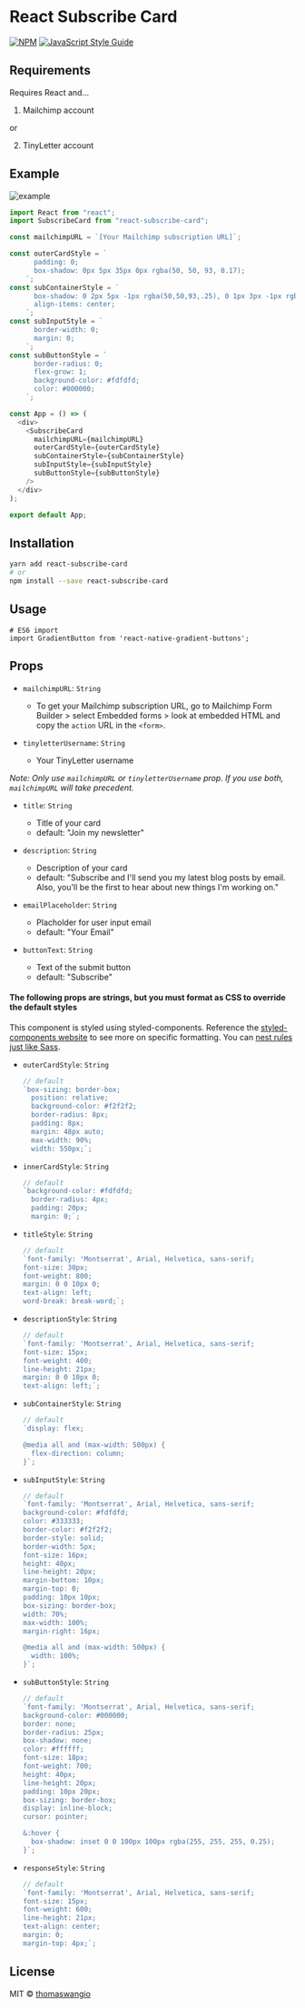 # React Subscribe Card

[![NPM](https://img.shields.io/npm/v/react-subscribe-card.svg)](https://www.npmjs.com/package/react-subscribe-card) [![JavaScript Style Guide](https://img.shields.io/badge/code_style-standard-brightgreen.svg)](https://standardjs.com)

## Requirements

Requires React and...

1. Mailchimp account

or

2. TinyLetter account

## Example

![example](./example.png)

```js
import React from "react";
import SubscribeCard from "react-subscribe-card";

const mailchimpURL = `[Your Mailchimp subscription URL]`;

const outerCardStyle = `
      padding: 0;
      box-shadow: 0px 5px 35px 0px rgba(50, 50, 93, 0.17);
    `;
const subContainerStyle = `
      box-shadow: 0 2px 5px -1px rgba(50,50,93,.25), 0 1px 3px -1px rgba(0,0,0,.3);
      align-items: center;
    `;
const subInputStyle = `
      border-width: 0;
      margin: 0;
    `;
const subButtonStyle = `
      border-radius: 0;
      flex-grow: 1;
      background-color: #fdfdfd;
      color: #000000;
    `;

const App = () => (
  <div>
    <SubscribeCard
      mailchimpURL={mailchimpURL}
      outerCardStyle={outerCardStyle}
      subContainerStyle={subContainerStyle}
      subInputStyle={subInputStyle}
      subButtonStyle={subButtonStyle}
    />
  </div>
);

export default App;
```

## Installation

```bash
yarn add react-subscribe-card
# or
npm install --save react-subscribe-card
```

## Usage

```
# ES6 import
import GradientButton from 'react-native-gradient-buttons';
```

## Props

- `mailchimpURL`: `String`

  - To get your Mailchimp subscription URL, go to Mailchimp Form Builder > select Embedded forms > look at embedded HTML and copy the `action` URL in the `<form>`.

- `tinyletterUsername`: `String`
  - Your TinyLetter username

_Note: Only use `mailchimpURL` or `tinyletterUsername` prop. If you use both, `mailchimpURL` will take precedent._

- `title`: `String`

  - Title of your card
  - default: "Join my newsletter"

- `description`: `String`

  - Description of your card
  - default: "Subscribe and I'll send you my latest blog posts by email. Also, you'll be the first to hear about new things I'm working on."

- `emailPlaceholder`: `String`

  - Placholder for user input email
  - default: "Your Email"

- `buttonText`: `String`

  - Text of the submit button
  - default: "Subscribe"

#### The following props are strings, but you must format as CSS to override the default styles

This component is styled using styled-components. Reference the [styled-components website](https://www.styled-components.com/) to see more on specific formatting. You can [nest rules just like Sass](https://www.styled-components.com/docs/faqs#can-i-nest-rules).

- `outerCardStyle`: `String`

  ```js
  // default
  `box-sizing: border-box;
    position: relative;
    background-color: #f2f2f2;
    border-radius: 8px;
    padding: 8px;
    margin: 48px auto;
    max-width: 90%;
    width: 550px;`;
  ```

- `innerCardStyle`: `String`

  ```js
  // default
  `background-color: #fdfdfd;
    border-radius: 4px;
    padding: 20px;
    margin: 0;`;
  ```

- `titleStyle`: `String`

  ```js
  // default
  `font-family: 'Montserrat', Arial, Helvetica, sans-serif;
  font-size: 30px;
  font-weight: 800;
  margin: 0 0 10px 0;
  text-align: left;
  word-break: break-word;`;
  ```

- `descriptionStyle`: `String`

  ```js
  // default
  `font-family: 'Montserrat', Arial, Helvetica, sans-serif;
  font-size: 15px;
  font-weight: 400;
  line-height: 21px;
  margin: 0 0 10px 0;
  text-align: left;`;
  ```

- `subContainerStyle`: `String`

  ```js
  // default
  `display: flex;
  
  @media all and (max-width: 500px) {
    flex-direction: column;
  }`;
  ```

- `subInputStyle`: `String`

  ```js
  // default
  `font-family: 'Montserrat', Arial, Helvetica, sans-serif;
  background-color: #fdfdfd;
  color: #333333;
  border-color: #f2f2f2;
  border-style: solid;
  border-width: 5px;
  font-size: 16px;
  height: 40px;
  line-height: 20px;
  margin-bottom: 10px;
  margin-top: 0;
  padding: 10px 10px;
  box-sizing: border-box;
  width: 70%;
  max-width: 100%;
  margin-right: 16px;
  
  @media all and (max-width: 500px) {
    width: 100%;
  }`;
  ```

- `subButtonStyle`: `String`

  ```js
  // default
  `font-family: 'Montserrat', Arial, Helvetica, sans-serif;
  background-color: #000000;
  border: none;
  border-radius: 25px;
  box-shadow: none;
  color: #ffffff;
  font-size: 18px;
  font-weight: 700;
  height: 40px;
  line-height: 20px;
  padding: 10px 20px;
  box-sizing: border-box;
  display: inline-block;
  cursor: pointer;
  
  &:hover {
    box-shadow: inset 0 0 100px 100px rgba(255, 255, 255, 0.25);
  }`;
  ```

- `responseStyle`: `String`
  ```js
  // default
  `font-family: 'Montserrat', Arial, Helvetica, sans-serif;
  font-size: 15px;
  font-weight: 600;
  line-height: 21px;
  text-align: center;
  margin: 0;
  margin-top: 4px;`;
  ```

## License

MIT © [thomaswangio](https://github.com/thomaswangio)
